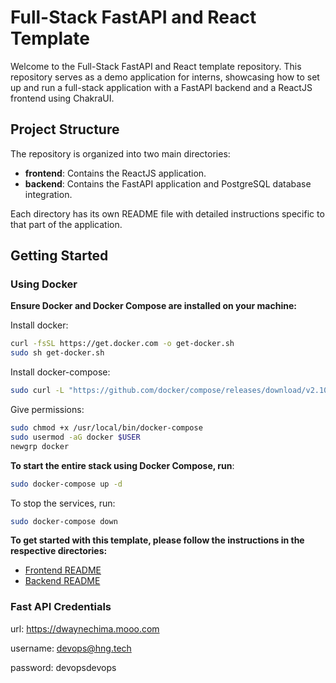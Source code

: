 # Full-Stack FastAPI and React Template

Welcome to the Full-Stack FastAPI and React template repository. This repository serves as a demo application for interns, showcasing how to set up and run a full-stack application with a FastAPI backend and a ReactJS frontend using ChakraUI.

## Project Structure

The repository is organized into two main directories:

- **frontend**: Contains the ReactJS application.
- **backend**: Contains the FastAPI application and PostgreSQL database integration.

Each directory has its own README file with detailed instructions specific to that part of the application.

## Getting Started

### Using Docker
**Ensure Docker and Docker Compose are installed on your machine:**

Install docker:
```bash
curl -fsSL https://get.docker.com -o get-docker.sh
sudo sh get-docker.sh
```


Install docker-compose:
```bash
sudo curl -L "https://github.com/docker/compose/releases/download/v2.10.2/docker-compose-$(uname -s)-$(uname -m)" -o /usr/local/bin/docker-compose
```


Give permissions:
```bash
sudo chmod +x /usr/local/bin/docker-compose
sudo usermod -aG docker $USER
newgrp docker
```




**To start the entire stack using Docker Compose, run**:
```bash
sudo docker-compose up -d
```
To stop the services, run:
```bash
sudo docker-compose down
```



**To get started with this template, please follow the instructions in the respective directories:**

- [Frontend README](./frontend/README.md)
- [Backend README](./backend/README.md)

### Fast API Credentials
url: https://dwaynechima.mooo.com

username: devops@hng.tech

password: devopsdevops

